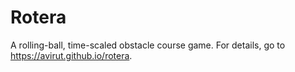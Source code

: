 # Rotera
A rolling-ball, time-scaled obstacle course game. For details, go to https://avirut.github.io/rotera.
